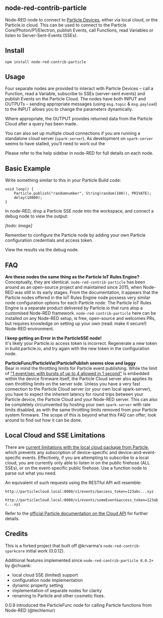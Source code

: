 node-red-contrib-particle
-------------------------

Node-RED node to connect to [Particle Devices](https://www.particle.io/), either via local cloud, or the Particle.io cloud. This can be used to connect to the Particle Core/Photon/P1/Electron, publish Events, call Functions, read Variables or listen to Server-Sent-Events (SSEs).

Install
-------

    npm install node-red-contrib-particle

Usage
-----

Four separate nodes are provided to interact with Particle Devices – call a Function, read a Variable, subscribe to SSEs (server-sent events) and publish Events on the Particle Cloud. The nodes have both INPUT and OUTPUTs – sending appropriate messages (using `msg.topic` & `msg.payload`) to the INPUT allows you to change the parameters dynamically.

Where appropriate, the OUTPUT provides returned data from the Particle Cloud after a query has been made.

You can also set up multiple cloud connections if you are running a standalone cloud server (`spark-server`). As development on `spark-server` seems to have stalled, you'll need to work out the

Please refer to the help sidebar in node-RED for full details on each node.

Basic Example
-------------

Write something similar to this in your Particle Build code:

```
void loop() {
    Particle.publish("randomnumber", String(random(100)), PRIVATE);
    delay(10000);
}
```

In node-RED, drop a Particle SSE node into the workspace, and connect a debug node to view the output:

_[todo: image]_


Remember to configure the Particle node by adding your own Particle configuration credentials and access token.

View the results via the debug node.


FAQ
---

  **Are these nodes the same thing as the Particle IoT Rules Engine?**  
  Conceptually, they are identical. `node-red-contrib-particle` has been around as an open-source project and maintained since 2015, when Node-RED was still in its early stages. From the documentation, it appears that the Particle nodes offered in the IoT Rules Engine node possess very similar node configuration options for each Particle node. The Particle IoT Rules Engine is a separate product delivered by Particle.io that runs atop a customised Node-RED framework. `node-red-contrib-particle` here can be installed on any Node-RED setup, is free, open-source and welcomes PRs, but requires knowledge on setting up your own (read: make it secure!) Node-RED environment.

  **I keep getting an Error in the ParticleSSE node!**  
  It's likely your Particle.io access token is incorrect. Regenerate a new token in build.particle.io, and try again with the new token in the configuration node.

  **ParticleFunc/ParticleVar/ParticlePublish seems slow and laggy**  
  Bear in mind the throttling limits for Particle event publishing. While the limit of ["1 event/sec with bursts of up to 4 allowed in 1 second"](https://docs.particle.io/reference/firmware/raspberry-pi/#particle-publish-) is embedded within the device firmware itself, the Particle Cloud server also applies its own throttling limits on the server side. Unless you have a very fast connection to the Particle Cloud server (or your own local spark-server), you have to expect the inherent latency for round trips between your Particle device, the Particle Cloud and your Node-RED server. This can also be completely circumvented by hosting your own `spark-server` with rate limits disabled, as with the same throttling limits removed from your Particle system firmware. The scope of this is beyond what this FAQ can offer; look around to find out how it can be done.


Local Cloud and SSE Limitations
-------------------------------

There are [current limitations with the local cloud package from Particle](https://github.com/spark/spark-server/issues/53), which prevents any subscription of device-specific and device-and-event-specific events. Effectively, if you are attempting to subscribe to a local cloud, you are currently only able to listen in on the public firehose (ALL SSEs), or on the event-specific public firehose. Use a function node to parse out what you need.

An equivalent of such requests using the RESTful API will resemble:

`http://particlecloud.local:8080/v1/events/&access_token=123abc...xyz`

`http://particlecloud.local:8080/v1/events/someEvent&access_token=123abc...xyz`

Refer to the [official Particle documentation on the Cloud API](https://docs.particle.io/reference/api/) for further details.


Credits
-------

This is a forked project that built off @krvarma's `node-red-contrib-sparkcore` initial work (0.0.12).

Additional features implemented since `node-red-contrib-particle 0.0.2+` by @chuank:
* local cloud SSE (limited) support
* configuration node implementation
* dynamic property setting
* implementation of separate nodes for clarity
* renaming to Particle and other cosmetic fixes.

0.0.9 introduced the ParticleFunc node for calling Particle functions from Node-RED (@techlemur)
